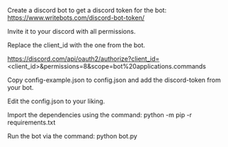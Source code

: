 Create a discord bot to get a discord token for the bot: https://www.writebots.com/discord-bot-token/

Invite it to your discord with all permissions.

Replace the client_id with the one from the bot.

https://discord.com/api/oauth2/authorize?client_id=<client_id>&permissions=8&scope=bot%20applications.commands

Copy config-example.json to config.json and add the discord-token from your bot.

Edit the config.json to your liking.

Import the dependencies using the command: python -m pip -r requirements.txt

Run the bot via the command: python bot.py